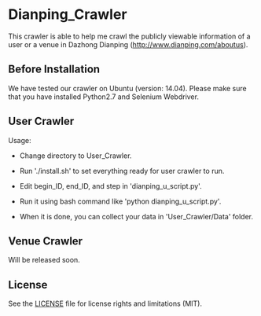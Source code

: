 # Dianping_Crawler

This crawler is able to help me crawl the publicly viewable information of a user or a venue in Dazhong Dianping (http://www.dianping.com/aboutus). 

## Before Installation

We have tested our crawler on Ubuntu (version: 14.04). Please make sure that you have installed Python2.7 and Selenium Webdriver.

## User Crawler 

Usage:

- Change directory to User_Crawler.

- Run './install.sh' to set everything ready for user crawler to run.

- Edit begin_ID, end_ID, and step in 'dianping_u_script.py'.

- Run it using bash command like 'python dianping_u_script.py'.

- When it is done, you can collect your data in 'User_Crawler/Data' folder.

## Venue Crawler

Will be released soon.


## License

See the [LICENSE](LICENSE.md) file for license rights and limitations (MIT).

